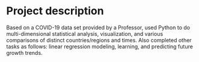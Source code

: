 # Project description
Based on a COVID-19 data set provided by a Professor, used Python to do multi-dimensional statistical analysis, visualization, and various comparisons of distinct countries/regions and times. Also completed other tasks as follows: linear regression modeling, learning, and predicting future growth trends.
